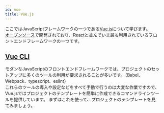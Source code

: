 ```yaml
---
id: vue
title: Vue.js
---
```


ここではJavaScriptフレームワークの一つである[Vue.js](https://vuejs.org/)について学びます。  
[オープンソース](https://github.com/vuejs/vue)で開発されており、Reactと並んでいま最も利用されているフロントエンドフレームワークの一つです。  

## [Vue CLI](https://cli.vuejs.org/)
モダンなJavaScriptのフロントエンドフレームワークでは、プロジェクトのセットアップに多くのツールの利用が要求されることが多いです。（Babel、Webpack、typescript、eslint）  
これらのツールの導入や設定などをすべて手動で行うのは大変な作業ですので、Vue.jsではプロジェクトのテンプレートを簡単に作成できるコマンドラインツールを提供しています。
まずはこれを使って、プロジェクトのテンプレートを見てみましょう。  

